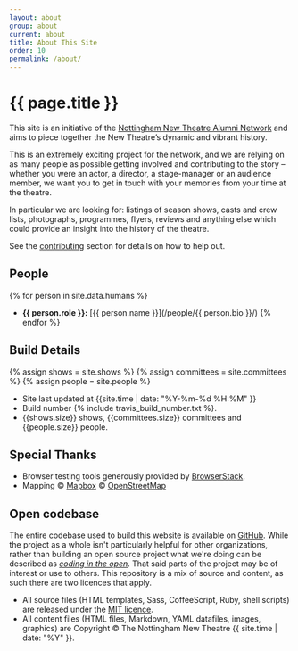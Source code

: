 ```yaml
---
layout: about
group: about
current: about
title: About This Site
order: 10
permalink: /about/
---
```



# <i class="octicon octicon-circuit-board fa-fw"></i> {{ page.title }}

This site is an initiative of the [Nottingham New Theatre Alumni Network](http://newtheatre.org.uk/alumni) and aims to piece together the New Theatre’s dynamic and vibrant history.

This is an extremely exciting project for the network, and we are relying on as many people as possible getting involved and contributing to the story – whether you were an actor, a director, a stage-manager or an audience member, we want you to get in touch with your memories from your time at the theatre.

In particular we are looking for: listings of season shows, casts and crew lists, photographs, programmes, flyers, reviews and anything else which could provide an insight into the history of the theatre.

See the [contributing](/contributing/) section for details on how to help out.

<div class="grid-row">

<div class="grid-8" markdown="1">

## People

{% for person in site.data.humans %}
- **{{ person.role }}:** [{{ person.name }}](/people/{{ person.bio }}/)
{% endfor %}

</div>
<div class="grid-8" markdown="1">

## Build Details

{% assign shows = site.shows %}
{% assign committees = site.committees %}
{% assign people = site.people %}

- Site last updated at {{site.time | date: "%Y-%m-%d %H:%M" }}
- Build number {% include travis_build_number.txt %}.
- {{shows.size}} shows, {{committees.size}} committees and {{people.size}} people.

</div>

</div>

## Special Thanks

- Browser testing tools generously provided by [BrowserStack](https://www.browserstack.com/).
- Mapping © <a href='https://www.mapbox.com/about/maps/'>Mapbox</a> © <a href='http://www.openstreetmap.org/copyright'>OpenStreetMap</a>

## Open codebase

The entire codebase used to build this website is available on [GitHub](https://github.com/newtheatre/history-project). While the project as a whole isn't particularly helpful for other organizations, rather than building an open source project what we're doing can be described as [*coding in the open*](https://gds.blog.gov.uk/2012/10/12/coding-in-the-open/). That said parts of the project may be of interest or use to others. This repository is a mix of source and content, as such there are two licences that apply.

- All source files (HTML templates, Sass, CoffeeScript, Ruby, shell scripts) are released under the [MIT licence](https://opensource.org/licenses/MIT).
- All content files (HTML files, Markdown, YAML datafiles, images, graphics) are Copyright © The Nottingham New Theatre {{ site.time | date: "%Y" }}.

